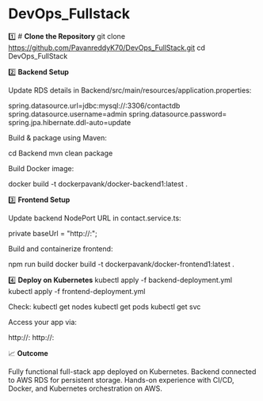 # DevOps_Fullstack
1️⃣ # **Clone the Repository**
git clone https://github.com/PavanreddyK70/DevOps_FullStack.git
cd DevOps_FullStack

2️⃣ **Backend Setup**

Update RDS details in Backend/src/main/resources/application.properties:

spring.datasource.url=jdbc:mysql://<RDS-ENDPOINT>:3306/contactdb
spring.datasource.username=admin
spring.datasource.password=<yourpassword>
spring.jpa.hibernate.ddl-auto=update

Build & package using Maven:

cd Backend
mvn clean package

Build Docker image:

docker build -t dockerpavank/docker-backend1:latest .

3️⃣ **Frontend Setup**

Update backend NodePort URL in contact.service.ts:

private baseUrl = "http://<EC2-IP>:<NodePort>";

Build and containerize frontend:

npm run build
docker build -t dockerpavank/docker-frontend1:latest .

4️⃣ **Deploy on Kubernetes**
kubectl apply -f backend-deployment.yml
kubectl apply -f frontend-deployment.yml

Check:
kubectl get nodes
kubectl get pods
kubectl get svc

Access your app via:

http://<EC2-Public-IP>:<Frontend-NodePort>
http://<EC2-Public-IP>:<Backend-NodePort>

📈 **Outcome**

Fully functional full-stack app deployed on Kubernetes.
Backend connected to AWS RDS for persistent storage.
Hands-on experience with CI/CD, Docker, and Kubernetes orchestration on AWS.
